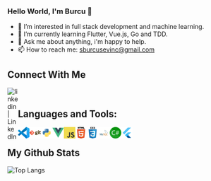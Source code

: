 ### Hello World, I'm Burcu 👋

- 🔭 I’m interested in full stack development and machine learning.
- 🌱 I’m currently learning Flutter, Vue.js, Go and TDD.
- 💬 Ask me about anything, i'm happy to help.
- 📫 How to reach me: sburcusevinc@gmail.com

## Connect With Me
[<img align="left" alt="linkedin | LinkedIn" width="24px" src="https://raw.githubusercontent.com/peterthehan/peterthehan/master/assets/linkedin.svg" />][linkedin]


<br>

## Languages and Tools:

[<img align="left" alt="Visual Studio Code" width="26px" src="https://raw.githubusercontent.com/github/explore/80688e429a7d4ef2fca1e82350fe8e3517d3494d/topics/visual-studio-code/visual-studio-code.png" />][vsCode]
[<img align="left" alt="Git" width="26px" src="https://raw.githubusercontent.com/github/explore/80688e429a7d4ef2fca1e82350fe8e3517d3494d/topics/git/git.png" />][git]
[<img align="left" alt="Python" width="26px" src="https://raw.githubusercontent.com/github/explore/cebd63002168a05a6a642f309227eefeccd92950/topics/python/python.png" />][python]
[<img align="left" alt="Vue" width="26px" src="https://raw.githubusercontent.com/github/explore/cebd63002168a05a6a642f309227eefeccd92950/topics/vue/vue.png" />][vuejs]
[<img align="left" alt="Javascript" width="26px" src="https://raw.githubusercontent.com/github/explore/cebd63002168a05a6a642f309227eefeccd92950/topics/javascript/javascript.png" />][javascript]
[<img align="left" alt="html" width="26px" src="https://raw.githubusercontent.com/github/explore/cebd63002168a05a6a642f309227eefeccd92950/topics/html/html.png" />][html]
[<img align="left" alt="css" width="26px" src="https://raw.githubusercontent.com/github/explore/cebd63002168a05a6a642f309227eefeccd92950/topics/css/css.png" />][css]
[<img align="left" alt="mysql" width="26px" src="https://raw.githubusercontent.com/github/explore/cebd63002168a05a6a642f309227eefeccd92950/topics/mysql/mysql.png" />][mysql]
[<img align="left" alt="csharp" width="26px" src="https://raw.githubusercontent.com/github/explore/cebd63002168a05a6a642f309227eefeccd92950/topics/csharp/csharp.png" />][csharp]
[<img align="left" alt="flutter" width="26px" src="https://raw.githubusercontent.com/github/explore/cebd63002168a05a6a642f309227eefeccd92950/topics/flutter/flutter.png" />][csharp]

<br>

## My Github Stats

![Top Langs](https://github-readme-stats.vercel.app/api/top-langs/?username=burcusevinc&theme=tokyonight)


[vsCode]: https://code.visualstudio.com/
[git]: https://git-scm.com/
[python]: https://www.python.org/
[vuejs]: https://vuejs.org/
[javascript]: https://www.javascript.com/
[html]: https://html.com/
[css]: https://css-tricks.com/
[mysql]: https://www.mysql.com/
[csharp]: https://docs.microsoft.com/tr-tr/dotnet/csharp/
[flutter]: https://flutter.dev/?gclid=Cj0KCQiAip-PBhDVARIsAPP2xc2G5Ckb5-naL_TAY0AdFOmzHNI4ed-ByfRJ4cycKCbm_cZzZbwT94IaAvgBEALw_wcB&gclsrc=aw.ds
[linkedin]: https://tr.linkedin.com/in/burcusevinc

<br />
<br />
